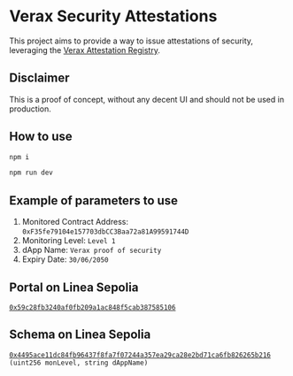 # Verax Security Attestations

This project aims to provide a way to issue attestations of security, leveraging
the [Verax Attestation Registry](https://www.ver.ax/).

## Disclaimer

This is a proof of concept, without any decent UI and should not be used in production.

## How to use

```bash
npm i
```

```bash
npm run dev
```

## Example of parameters to use

1. Monitored Contract Address: `0xF35fe79104e157703dbCC3Baa72a81A99591744D`
2. Monitoring Level: `Level 1`
3. dApp Name: `Verax proof of security`
4. Expiry Date: `30/06/2050`

## Portal on Linea Sepolia

[`0x59c28fb3240af0fb209a1ac848f5cab387585106`](https://explorer.ver.ax/linea-sepolia/portals/0x59c28fb3240af0fb209a1ac848f5cab387585106)

## Schema on Linea Sepolia

[`0x4495ace11dc84fb96437f8fa7f07244a357ea29ca28e2bd71ca6fb826265b216`](https://explorer.ver.ax/linea-sepolia/schemas/0x4495ace11dc84fb96437f8fa7f07244a357ea29ca28e2bd71ca6fb826265b216)  
`(uint256 monLevel, string dAppName)`
